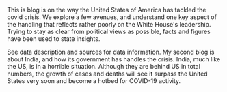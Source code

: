 This is blog is on the way the United States of America has tackled the covid crisis. We explore a few avenues, and understand one key aspect of the handling that reflects rather poorly on the White House's leadership. Trying to stay as clear from political views as possible, facts and figures have been used to state insights. 

See data description and sources for data information.
My second blog is about India, and how its government has handles the crisis. India, much like the US, is in a horrible situation. Although they are behind US in total numbers, the growth of cases and deaths will see it surpass the United States very soon and become a hotbed for COVID-19 activity.
